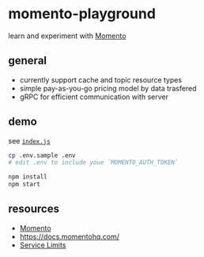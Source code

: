 # momento-playground

learn and experiment with [Momento](https://www.gomomento.com/)

## general

- currently support cache and topic resource types
- simple pay-as-you-go pricing model by data trasfered
- gRPC for efficient communication with server

## demo

see [`index.js`](./index.js)


```sh
cp .env.sample .env
# edit .env to include youe `MOMENTO_AUTH_TOKEN`

npm install
npm start
```

## resources

- [Momento](https://www.gomomento.com/)
- <https://docs.momentohq.com/>
- [Service Limits](https://docs.momentohq.com/manage/limits)